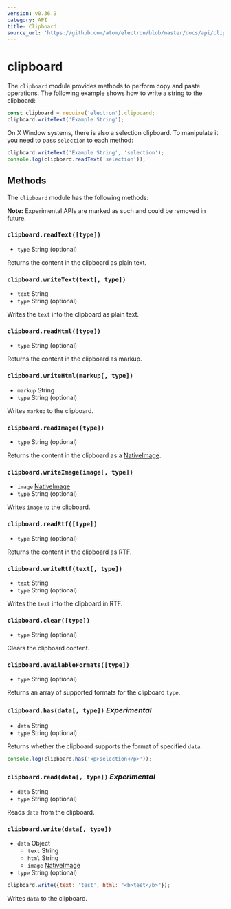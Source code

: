```yaml
---
version: v0.36.9
category: API
title: Clipboard
source_url: 'https://github.com/atom/electron/blob/master/docs/api/clipboard.md'
---
```


# clipboard

The `clipboard` module provides methods to perform copy and paste operations.
The following example shows how to write a string to the clipboard:

```javascript
const clipboard = require('electron').clipboard;
clipboard.writeText('Example String');
```

On X Window systems, there is also a selection clipboard. To manipulate it
you need to pass `selection` to each method:

```javascript
clipboard.writeText('Example String', 'selection');
console.log(clipboard.readText('selection'));
```

## Methods

The `clipboard` module has the following methods:

**Note:** Experimental APIs are marked as such and could be removed in future.

### `clipboard.readText([type])`

* `type` String (optional)

Returns the content in the clipboard as plain text.

### `clipboard.writeText(text[, type])`

* `text` String
* `type` String (optional)

Writes the `text` into the clipboard as plain text.

### `clipboard.readHtml([type])`

* `type` String (optional)

Returns the content in the clipboard as markup.

### `clipboard.writeHtml(markup[, type])`

* `markup` String
* `type` String (optional)

Writes `markup` to the clipboard.

### `clipboard.readImage([type])`

* `type` String (optional)

Returns the content in the clipboard as a [NativeImage](http://electron.atom.io/docs/v0.36.9/api/native-image).

### `clipboard.writeImage(image[, type])`

* `image` [NativeImage](http://electron.atom.io/docs/v0.36.9/api/native-image)
* `type` String (optional)

Writes `image` to the clipboard.

### `clipboard.readRtf([type])`

* `type` String (optional)

Returns the content in the clipboard as RTF.

### `clipboard.writeRtf(text[, type])`

* `text` String
* `type` String (optional)

Writes the `text` into the clipboard in RTF.

### `clipboard.clear([type])`

* `type` String (optional)

Clears the clipboard content.

### `clipboard.availableFormats([type])`

* `type` String (optional)

Returns an array of supported formats for the clipboard `type`.

### `clipboard.has(data[, type])` _Experimental_

* `data` String
* `type` String (optional)

Returns whether the clipboard supports the format of specified `data`.

```javascript
console.log(clipboard.has('<p>selection</p>'));
```

### `clipboard.read(data[, type])` _Experimental_

* `data` String
* `type` String (optional)

Reads `data` from the clipboard.

### `clipboard.write(data[, type])`

* `data` Object
  * `text` String
  * `html` String
  * `image` [NativeImage](http://electron.atom.io/docs/v0.36.9/api/native-image)
* `type` String (optional)

```javascript
clipboard.write({text: 'test', html: "<b>test</b>"});
```
Writes `data` to the clipboard.
